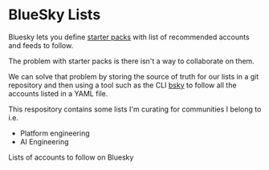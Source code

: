 # BlueSky Lists

Bluesky lets you define [starter packs](https://bsky.social/about/blog/06-26-2024-starter-packs) with list of
recommended accounts and feeds to follow.

The problem with starter packs is there isn't a way to collaborate on them.

We can solve that problem by storing the source of truth for our lists in a git repository and then using
a tool such as the CLI [bsky](https://github.com/mattn/bsky) to follow all the accounts listed in a YAML file.

This respository contains some lists I'm curating for communities I belong to i.e.
* Platform engineering
* AI Engineering

Lists of accounts to follow on Bluesky
